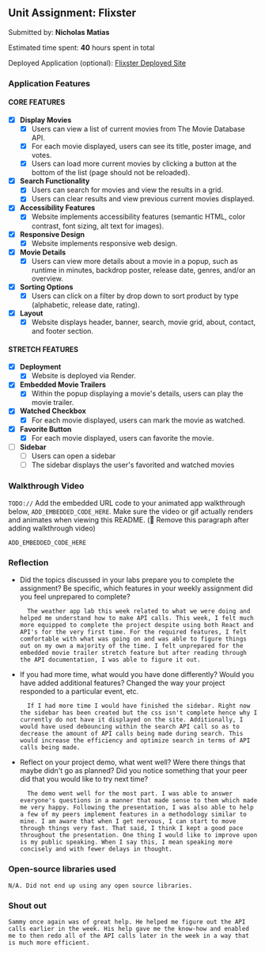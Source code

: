 ## Unit Assignment: Flixster

Submitted by: **Nicholas Matias**

Estimated time spent: **40** hours spent in total

Deployed Application (optional): [Flixster Deployed Site](https://flixster-335t.onrender.com/)

### Application Features

#### CORE FEATURES


- [X] **Display Movies**
  - [X] Users can view a list of current movies from The Movie Database API.
  - [X] For each movie displayed, users can see its title, poster image, and votes.
  - [X] Users can load more current movies by clicking a button at the bottom of the list (page should not be reloaded).
- [X] **Search Functionality**
  - [X] Users can search for movies and view the results in a grid.
  - [X] Users can clear results and view previous current movies displayed.
- [X] **Accessibility Features**
  - [X] Website implements accessibility features (semantic HTML, color contrast, font sizing, alt text for images).
- [X] **Responsive Design**
  - [X] Website implements responsive web design.
- [X] **Movie Details**
  - [X] Users can view more details about a movie in a popup, such as runtime in minutes, backdrop poster, release date, genres, and/or an overview.
- [X] **Sorting Options**
  - [X] Users can click on a filter by drop down to sort product by type (alphabetic, release date, rating).
- [X] **Layout**
  - [X] Website displays header, banner, search, movie grid, about, contact, and footer section.

#### STRETCH FEATURES

- [X] **Deployment**
  - [X] Website is deployed via Render.
- [X] **Embedded Movie Trailers**
  - [X] Within the popup displaying a movie's details, users can play the movie trailer.
- [X] **Watched Checkbox**
  - [X] For each movie displayed, users can mark the movie as watched.
- [X] **Favorite Button**
  - [X] For each movie displayed, users can favorite the movie.
- [ ] **Sidebar**
  - [ ] Users can open a sidebar
  - [ ] The sidebar displays the user's favorited and watched movies

### Walkthrough Video

`TODO://` Add the embedded URL code to your animated app walkthrough below, `ADD_EMBEDDED_CODE_HERE`. Make sure the video or gif actually renders and animates when viewing this README. (🚫 Remove this paragraph after adding walkthrough video)

`ADD_EMBEDDED_CODE_HERE`

### Reflection

* Did the topics discussed in your labs prepare you to complete the assignment? Be specific, which features in your weekly assignment did you feel unprepared to complete?


        The weather app lab this week related to what we were doing and helped me understand how to make API calls. This week, I felt much more equipped to complete the project despite using both React and API's for the very first time. For the required features, I felt comfortable with what was going on and was able to figure things out on my own a majority of the time. I felt unprepared for the embedded movie trailer stretch feature but after reading through the API documentation, I was able to figure it out. 

* If you had more time, what would you have done differently? Would you have added additional features? Changed the way your project responded to a particular event, etc.
  

        If I had more time I would have finished the sidebar. Right now the sidebar has been created but the css isn't complete hence why I currently do not have it displayed on the site. Additionally, I would have used debouncing within the search API call so as to decrease the amount of API calls being made during search. This would increase the efficiency and optimize search in terms of API calls being made. 

* Reflect on your project demo, what went well? Were there things that maybe didn't go as planned? Did you notice something that your peer did that you would like to try next time?


        The demo went well for the most part. I was able to answer everyone's questions in a manner that made sense to them which made me very happy. Following the presentation, I was also able to help a few of my peers implement features in a methodology similar to mine. I am aware that when I get nervous, I can start to move through things very fast. That said, I think I kept a good pace throughout the presentation. One thing I would like to improve upon is my public speaking. When I say this, I mean speaking more concisely and with fewer delays in thought. 

### Open-source libraries used


    N/A. Did not end up using any open source libraries. 

### Shout out


    Sammy once again was of great help. He helped me figure out the API calls earlier in the week. His help gave me the know-how and enabled me to then redo all of the API calls later in the week in a way that is much more efficient.
